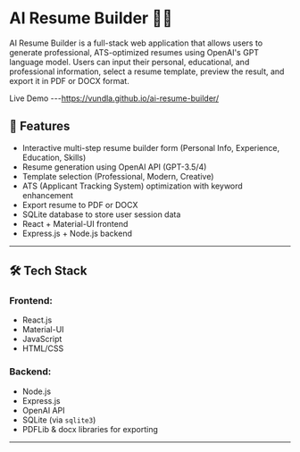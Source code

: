 # AI Resume Builder 🧠📄

AI Resume Builder is a full-stack web application that allows users to generate professional, ATS-optimized resumes using OpenAI's GPT language model. Users can input their personal, educational, and professional information, select a resume template, preview the result, and export it in PDF or DOCX format.

Live Demo
---https://vundla.github.io/ai-resume-builder/

## 🔧 Features

- Interactive multi-step resume builder form (Personal Info, Experience, Education, Skills)
- Resume generation using OpenAI API (GPT-3.5/4)
- Template selection (Professional, Modern, Creative)
- ATS (Applicant Tracking System) optimization with keyword enhancement
- Export resume to PDF or DOCX
- SQLite database to store user session data
- React + Material-UI frontend
- Express.js + Node.js backend

---

## 🛠️ Tech Stack

### Frontend:
- React.js
- Material-UI
- JavaScript
- HTML/CSS

### Backend:
- Node.js
- Express.js
- OpenAI API
- SQLite (via `sqlite3`)
- PDFLib & docx libraries for exporting

---
